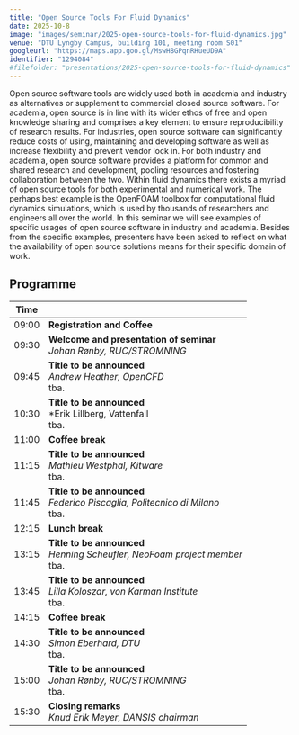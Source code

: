 ```yaml
---
title: "Open Source Tools For Fluid Dynamics"
date: 2025-10-8
image: "images/seminar/2025-open-source-tools-for-fluid-dynamics.jpg"
venue: "DTU Lyngby Campus, building 101, meeting room S01"
googleurl: "https://maps.app.goo.gl/MswH8GPqnRHueUD9A"
identifier: "1294084"
#filefolder: "presentations/2025-open-source-tools-for-fluid-dynamics"
---
```


Open source software tools are widely used both in academia and industry as alternatives or supplement to commercial closed source software. For academia, open source is in line with its wider ethos of free and open knowledge sharing and comprises a key element to ensure reproducibility of research results. For industries, open source software can significantly reduce costs of using, maintaining and developing software as well as increase flexibility and prevent vendor lock in. For both industry and academia, open source software provides a platform for common and shared research and development, pooling resources and fostering collaboration between the two. Within fluid dynamics there exists a myriad of open source tools for both experimental and numerical work. The perhaps best example is the OpenFOAM toolbox for computational fluid dynamics simulations, which is used by thousands of researchers and engineers all over the world. In this seminar we will see examples of specific usages of open source software in industry and academia. Besides from the specific examples, presenters have been asked to reflect on what the availability of open source solutions means for their specific domain of work.

## Programme

| Time  |                        |
| ----- | ---------------------- |
| 09:00 | **Registration and Coffee** |
| 09:30 | **Welcome and presentation of seminar** <br> *Johan Rønby, RUC/STROMNING* |
| 09:45 | **Title to be announced** <br> *Andrew Heather, OpenCFD* <br> tba. |
| 10:30 | **Title to be announced** <br> *Erik Lillberg, Vattenfall  <br> tba.|
| 11:00 | **Coffee break** |
| 11:15 | **Title to be announced** <br> *Mathieu Westphal, Kitware* <br> tba. |
| 11:45 | **Title to be announced** <br> *Federico Piscaglia, Politecnico di Milano* <br> tba. |
| 12:15 | **Lunch break** |
| 13:15 | **Title to be announced** <br> *Henning Scheufler, NeoFoam project member* <br> tba. |
| 13:45 | **Title to be announced** <br> *Lilla Koloszar, von Karman Institute* <br> tba. |
| 14:15 | **Coffee break** |
| 14:30 | **Title to be announced** <br> *Simon Eberhard, DTU* <br> tba. |
| 15:00 | **Title to be announced** <br> *Johan Rønby, RUC/STROMNING* <br> tba. |
| 15:30 | **Closing remarks** <br> *Knud Erik Meyer, DANSIS chairman* |